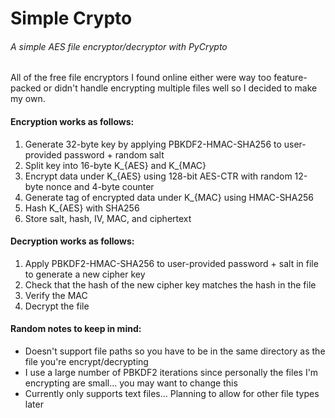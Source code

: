 # Simple Crypto
###### A simple AES file encryptor/decryptor with PyCrypto

All of the free file encryptors I found online either were way too feature-packed or didn't handle encrypting multiple files well so I decided to make my own.  

#### Encryption works as follows:  
1. Generate 32-byte key by applying PBKDF2-HMAC-SHA256 to user-provided password + random salt
2. Split key into 16-byte K_{AES} and K_{MAC}
3. Encrypt data under K_{AES} using 128-bit AES-CTR with random 12-byte nonce and 4-byte counter
4. Generate tag of encrypted data under K_{MAC} using HMAC-SHA256
5. Hash K_{AES} with SHA256
6. Store salt, hash, IV, MAC, and ciphertext

#### Decryption works as follows:
1. Apply PBKDF2-HMAC-SHA256 to user-provided password + salt in file to generate a new cipher key
2. Check that the hash of the new cipher key matches the hash in the file
3. Verify the MAC
4. Decrypt the file

#### Random notes to keep in mind:
* Doesn't support file paths so you have to be in the same directory as the file you're encrypt/decrypting
* I use a large number of PBKDF2 iterations since personally the files I'm encrypting are small... you may want to change this
* Currently only supports text files... Planning to allow for other file types
  later
